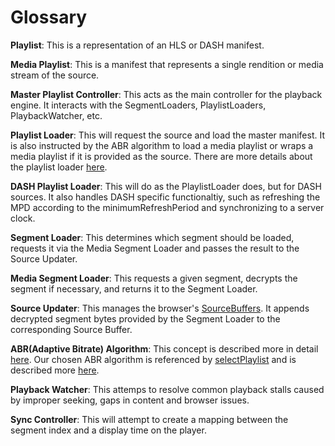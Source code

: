 # Glossary

**Playlist**: This is a representation of an HLS or DASH manifest.

**Media Playlist**: This is a manifest that represents a single rendition or media stream of the source.

**Master Playlist Controller**: This acts as the main controller for the playback engine. It interacts with the SegmentLoaders, PlaylistLoaders, PlaybackWatcher, etc.

**Playlist Loader**: This will request the source and load the master manifest. It is also instructed by the ABR algorithm to load a media playlist or wraps a media playlist if it is provided as the source. There are more details about the playlist loader [here](./arch.md).

**DASH Playlist Loader**: This will do as the PlaylistLoader does, but for DASH sources. It also handles DASH specific functionaltiy, such as refreshing the MPD according to the minimumRefreshPeriod and synchronizing to a server clock.

**Segment Loader**: This determines which segment should be loaded, requests it via the Media Segment Loader and passes the result to the Source Updater.

**Media Segment Loader**: This requests a given segment, decrypts the segment if necessary, and returns it to the Segment Loader.

**Source Updater**: This manages the browser's [SourceBuffers](https://developer.mozilla.org/en-US/docs/Web/API/SourceBuffer). It appends decrypted segment bytes provided by the Segment Loader to the corresponding Source Buffer.

**ABR(Adaptive Bitrate) Algorithm**: This concept is described more in detail [here](https://en.wikipedia.org/wiki/Adaptive_bitrate_streaming). Our chosen ABR algorithm is referenced by [selectPlaylist](../README.md#hlsselectplaylist) and is described more [here](./bitrate-switching.md).

**Playback Watcher**: This attemps to resolve common playback stalls caused by improper seeking, gaps in content and browser issues.

**Sync Controller**: This will attempt to create a mapping between the segment index and a display time on the player.
